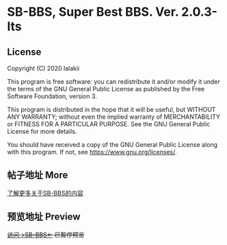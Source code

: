 # SB-BBS, Super Best BBS. Ver. 2.0.3-lts

## License
Copyright (C) 2020 lalakii

This program is free software: you can redistribute it and/or modify it under the terms of the GNU General Public License as published by the Free Software Foundation, version 3.

This program is distributed in the hope that it will be useful, but WITHOUT ANY WARRANTY; without even the implied warranty of MERCHANTABILITY or FITNESS FOR A PARTICULAR PURPOSE. See the GNU General Public License for more details.

You should have received a copy of the GNU General Public License along with this program. If not, see <https://www.gnu.org/licenses/>.

## 帖子地址 More
[了解更多关于SB-BBS的内容](https://www.v2ex.com/t/636258)

## 预览地址 Preview
~~[访问->SB-BBS<-](https://yinjian.site/) 已暂停预览~~
